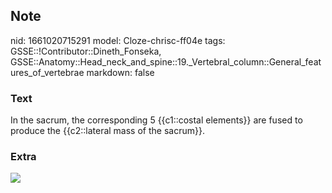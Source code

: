 ## Note
nid: 1661020715291
model: Cloze-chrisc-ff04e
tags: GSSE::!Contributor::Dineth_Fonseka, GSSE::Anatomy::Head_neck_and_spine::19._Vertebral_column::General_features_of_vertebrae
markdown: false

### Text
<div>
  In the sacrum, the corresponding 5 {{c1::costal elements}} are
  fused to produce the {{c2::lateral mass of the sacrum}}.
</div>

### Extra
<img src="sacembryo.gif">
